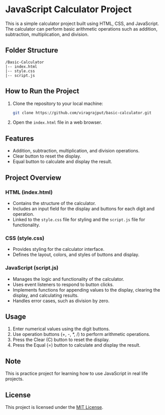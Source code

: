 # JavaScript Calculator Project

This is a simple calculator project built using HTML, CSS, and JavaScript. The calculator can perform basic arithmetic operations such as addition, subtraction, multiplication, and division.

## Folder Structure

```plaintext
/Basic-Calculator
|-- index.html
|-- style.css
|-- script.js
```

## How to Run the Project

1. Clone the repository to your local machine:

    ```bash
    git clone https://github.com/viragrajput/basic-calculator.git
    ```

2. Open the `index.html` file in a web browser.

## Features

- Addition, subtraction, multiplication, and division operations.
- Clear button to reset the display.
- Equal button to calculate and display the result.

## Project Overview

### HTML (index.html)

- Contains the structure of the calculator.
- Includes an input field for the display and buttons for each digit and operation.
- Linked to the `style.css` file for styling and the `script.js` file for functionality.

### CSS (style.css)

- Provides styling for the calculator interface.
- Defines the layout, colors, and styles of buttons and display.

### JavaScript (script.js)

- Manages the logic and functionality of the calculator.
- Uses event listeners to respond to button clicks.
- Implements functions for appending values to the display, clearing the display, and calculating results.
- Handles error cases, such as division by zero.

## Usage

1. Enter numerical values using the digit buttons.
2. Use operation buttons (+, -, *, /) to perform arithmetic operations.
3. Press the Clear (C) button to reset the display.
4. Press the Equal (=) button to calculate and display the result.

## Note
This is practice project for learning how to use JavaScript in real life projects.

## License

This project is licensed under the [MIT License](LICENSE).
